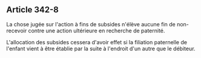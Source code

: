Article 342-8
----
La chose jugée sur l'action à fins de subsides n'élève aucune fin de
non-recevoir contre une action ultérieure en recherche de paternité.

L'allocation des subsides cessera d'avoir effet si la filiation paternelle de
l'enfant vient à être établie par la suite à l'endroit d'un autre que le
débiteur.
